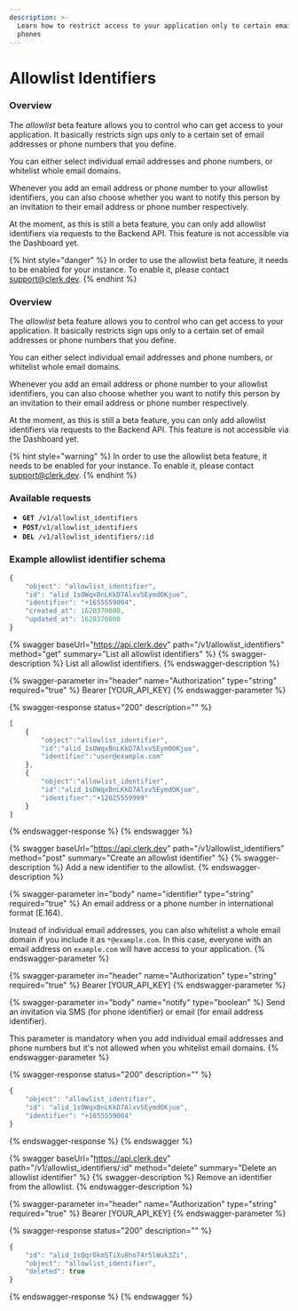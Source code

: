 ```yaml
---
description: >-
  Learn how to restrict access to your application only to certain emails or
  phones
---
```


# Allowlist Identifiers

### Overview

The _allowlist_ beta feature allows you to control who can get access to your application. It basically restricts sign ups only to a certain set of email addresses or phone numbers that you define.&#x20;

You can either select individual email addresses and phone numbers, or whitelist whole email domains.&#x20;

Whenever you add an email address or phone number to your allowlist identifiers, you can also choose whether you want to notify this person by an invitation to their email address or phone number respectively.&#x20;

At the moment, as this is still a beta feature, you can only add allowlist identifiers via requests to the Backend API. This feature is not accessible via the Dashboard yet.

{% hint style="danger" %}
In order to use the allowlist beta feature, it needs to be enabled for your instance. To enable it, please contact [support@clerk.dev](mailto:support@clerk.dev).
{% endhint %}

### Overview

The _allowlist_ beta feature allows you to control who can get access to your application. It basically restricts sign ups only to a certain set of email addresses or phone numbers that you define.

You can either select individual email addresses and phone numbers, or whitelist whole email domains.

Whenever you add an email address or phone number to your allowlist identifiers, you can also choose whether you want to notify this person by an invitation to their email address or phone number respectively.

At the moment, as this is still a beta feature, you can only add allowlist identifiers via requests to the Backend API. This feature is not accessible via the Dashboard yet.

{% hint style="warning" %}
In order to use the allowlist beta feature, it needs to be enabled for your instance. To enable it, please contact [support@clerk.dev](mailto:support@clerk.dev).
{% endhint %}

### Available requests

* **`GET `**`/v1/allowlist_identifiers`
* **`POST`**`/v1/allowlist_identifiers`
* **`DEL `**`/v1/allowlist_identifiers/:id`

### Example allowlist identifier schema

```javascript
{
	"object": "allowlist_identifier", 
	"id": "alid_1sOWqxBnLKkD7Alxv5EymdOKjue",
	"identifier": "+1655559004",
 	"created_at": 1620370000,
 	"updated_at": 1620370000
}
```

{% swagger baseUrl="https://api.clerk.dev" path="/v1/allowlist_identifiers" method="get" summary="List all allowlist identifiers" %}
{% swagger-description %}
List all allowlist identifiers.
{% endswagger-description %}

{% swagger-parameter in="header" name="Authorization" type="string" required="true" %}
Bearer [YOUR_API_KEY]
{% endswagger-parameter %}

{% swagger-response status="200" description="" %}
```javascript
[
	{
		"object":"allowlist_identifier",
		"id":"alid_1sOWqxBnLKkD7Alxv5Eym0OKjue",
		"identifier":"user@example.com"
	},
	{
		"object":"allowlist_identifier",
		"id":"alid_1sOWqxBnLKkD7Alxv5EymdOKjue",
		"identifier":"+12025559999"
	}
]
```
{% endswagger-response %}
{% endswagger %}

{% swagger baseUrl="https://api.clerk.dev" path="/v1/allowlist_identifiers" method="post" summary="Create an allowlist identifier" %}
{% swagger-description %}
Add a new identifier to the allowlist.
{% endswagger-description %}

{% swagger-parameter in="body" name="identifier" type="string" required="true" %}
An email address or a phone number in international format (E.164).

Instead of individual email addresses, you can also whitelist a whole email domain if you include it as `*@example.com`. In this case, everyone with an email address on `example.com` will have access to your application.
{% endswagger-parameter %}

{% swagger-parameter in="header" name="Authorization" type="string" required="true" %}
Bearer [YOUR_API_KEY]
{% endswagger-parameter %}

{% swagger-parameter in="body" name="notify" type="boolean" %}
Send an invitation via SMS (for phone identifier) or email (for email address identifier).

This parameter is mandatory when you add individual email addresses and phone numbers but it's not allowed when you whitelist email domains.
{% endswagger-parameter %}

{% swagger-response status="200" description="" %}
```javascript
{
	"object": "allowlist_identifier", 
	"id": "alid_1sOWqxBnLKkD7Alxv5EymdOKjue",
	"identifier": "+1655559004"
}
```
{% endswagger-response %}
{% endswagger %}

{% swagger baseUrl="https://api.clerk.dev" path="/v1/allowlist_identifiers/:id" method="delete" summary="Delete an allowlist identifier" %}
{% swagger-description %}
Remove an identifier from the allowlist.
{% endswagger-description %}

{% swagger-parameter in="header" name="Authorization" type="string" required="true" %}
Bearer [YOUR_API_KEY]
{% endswagger-parameter %}

{% swagger-response status="200" description="" %}
```javascript
{
	"id": "alid_1sQqrOkmSTiXu8ho74r5lWuk3Zi",
	"object": "allowlist_identifier", 
	"deleted": true
}
```
{% endswagger-response %}
{% endswagger %}

